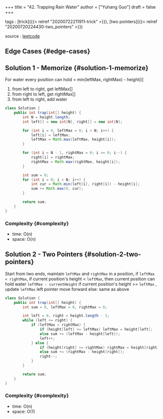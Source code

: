 +++
title = "42. Trapping Rain Water"
author = ["Yuhang Guo"]
draft = false
+++

tags
: [trick]({{< relref "20200722211911-trick" >}}), [two pointers]({{< relref "20200720224430-two_pointers" >}})

source
: [leetcode](https://leetcode.com/problems/trapping-rain-water/)


## Edge Cases {#edge-cases}


## Solution 1 - Memorize {#solution-1-memorize}

For water every position can hold = min(leftMax, rightMax) - height[i]

1.  from left to right, get leftMax[]
2.  from right to left, get rightMax[]
3.  from left to right, add water

<!--listend-->

```java
class Solution {
    public int trap(int[] height) {
        int N = height.length;
        int left[] = new int[N], right[] = new int[N];

        for (int i = 0, leftMax = 0; i < N; i++) {
            left[i] = leftMax;
            leftMax = Math.max(leftMax, height[i]);
        }

        for (int i = N - 1, rightMax = 0; i >= 0; i--) {
            right[i] = rightMax;
            rightMax = Math.max(rightMax, height[i]);
        }

        int sum = 0;
        for (int i = 0; i < N; i++) {
            int cur = Math.min(left[i], right[i]) - height[i];
            sum += Math.max(0, cur);
        }

        return sum;
    }
}
```


### Complexity {#complexity}

-   time: O(n)
-   space: O(n)


## Solution 2 - Two Pointers {#solution-2-two-pointers}

Start from two ends, maintain `leftMax` and `rightMax`
in a position, if `leftMax < rightMax`,
    if current position's height < `leftMax`, then current position can hold water `leftMax - currentHeight`
    if current position's height >= `leftMax` , update `leftMax`
    left pointer move forward
else:
    same as above

```java
class Solution {
    public int trap(int[] height) {
        int sum = 0, leftMax = 0, rightMax = 0;

        int left = 0, right = height.length - 1;
        while (left <= right) {
            if (leftMax < rightMax) {
                if (height[left] >= leftMax) leftMax = height[left];
                else sum += (leftMax - height[left]);
                left++;
            } else {
                if (height[right] >= rightMax) rightMax = height[right];
                else sum += (rightMax - height[right]);
                right--;
            }
        }

        return sum;
    }
}
```


### Complexity {#complexity}

-   time: O(n)
-   space: O(1)
